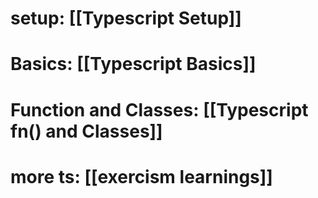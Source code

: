 # setup: [[Typescript Setup]]
# Basics: [[Typescript Basics]]
# Function and Classes: [[Typescript fn() and Classes]]
# more ts: [[exercism learnings]]